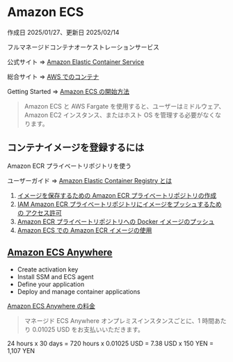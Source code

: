 # Amazon ECS

作成日 2025/01/27、更新日 2025/02/14

フルマネージドコンテナオーケストレーションサービス

公式サイト => [Amazon Elastic Container Service](https://aws.amazon.com/jp/ecs/)

総合サイト => [AWS でのコンテナ](https://aws.amazon.com/jp/containers/)

Getting Started => [Amazon ECS の開始方法](https://aws.amazon.com/jp/ecs/getting-started/)

> Amazon ECS と AWS Fargate を使用すると、ユーザーはミドルウェア、Amazon EC2 インスタンス、またはホスト OS を管理する必要がなくなります。

## コンテナイメージを登録するには

Amazon ECR プライベートリポジトリを使う

ユーザーガイド => [Amazon Elastic Container Registry とは](https://docs.aws.amazon.com/ja_jp/AmazonECR/latest/userguide/what-is-ecr.html)

1. [イメージを保存するための Amazon ECR プライベートリポジトリの作成](https://docs.aws.amazon.com/ja_jp/AmazonECR/latest/userguide/repository-create.html)
1. [IAM Amazon ECR プライベートリポジトリにイメージをプッシュするための アクセス許可](https://docs.aws.amazon.com/ja_jp/AmazonECR/latest/userguide/image-push-iam.html)
1. [Amazon ECR プライベートリポジトリへの Docker イメージのプッシュ](https://docs.aws.amazon.com/ja_jp/AmazonECR/latest/userguide/docker-push-ecr-image.html)
1. [Amazon ECS での Amazon ECR イメージの使用](https://docs.aws.amazon.com/ja_jp/AmazonECR/latest/userguide/ECR_on_ECS.html)

## [Amazon ECS Anywhere](https://aws.amazon.com/jp/ecs/anywhere/)

- Create activation key
- Install SSM and ECS agent
- Define your application
- Deploy and manage container applications

[Amazon ECS Anywhere の料金](https://aws.amazon.com/jp/ecs/anywhere/pricing/)

> マネージド ECS Anywhere オンプレミスインスタンスごとに、1 時間あたり 0.01025 USD をお支払いいただきます。

24 hours x 30 days = 720 hours x 0.01025 USD = 7.38 USD x 150 YEN = 1,107 YEN
